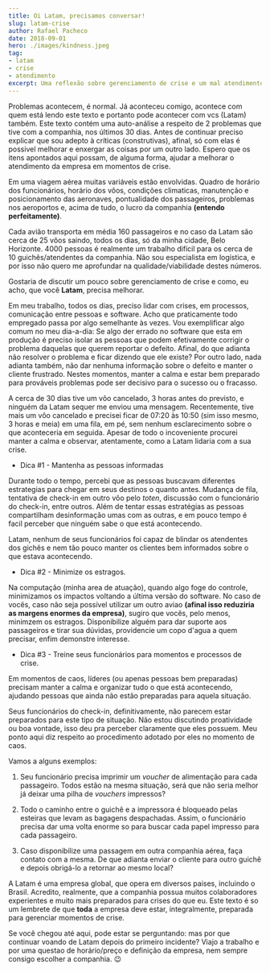 ```yaml
---
title: Oi Latam, precisamos conversar!
slug: latam-crise
author: Rafael Pacheco
date: 2018-09-01
hero: ./images/kindness.jpeg
tag:
- latam
- crise
- atendimento
excerpt: Uma reflexão sobre gerenciamento de crise e um mal atendimento de uma companhia aérea.
---
```


Problemas acontecem, é normal. Já aconteceu comigo, acontece com quem está lendo este texto e portanto pode acontecer com vcs (Latam) também. Este texto contém uma auto-análise a respeito de 2 problemas que tive com a companhia, nos últimos 30 dias. Antes de continuar preciso explicar que sou adepto à críticas (construtivas), afinal, só com elas é possivel melhorar e enxergar as coisas por um outro lado. Espero que os itens apontados aqui possam, de alguma forma, ajudar a melhorar o atendimento da empresa em momentos de crise.

Em uma viagem aérea muitas variáveis estão envolvidas. Quadro de horário dos funcionários, horário dos vôos, condições climaticas, manutenção e posicionamento das aeronaves, pontualidade dos passageiros, problemas nos aeroportos e, acima de tudo, o lucro da companhia __(entendo perfeitamente)__.

Cada avião transporta em média 160 passageiros e no caso da Latam são cerca de 25 vôos saindo, todos os dias, só da minha cidade, Belo Horizonte. 4000 pessoas é realmente um trabalho difícil para os cerca de 10 guichês/atendentes da companhia. Não sou especialista em logística, e por isso não quero me aprofundar na qualidade/viabilidade destes números. 

Gostaria de discutir um pouco sobre gerenciamento de crise e como, eu acho, que você **Latam**, precisa melhorar.

Em meu trabalho, todos os dias, preciso lidar com crises, em processos, comunicação entre pessoas e software. Acho que praticamente todo empregado passa por algo semelhante às vezes. Vou exemplificar algo comum no meu dia-a-dia: Se algo der errado no software que esta em produção é preciso isolar as pessoas que podem efetivamente corrigir o problema daquelas que querem reportar o defeito. Afinal, do que adianta não resolver o problema e ficar dizendo que ele existe? Por outro lado, nada adianta também, não dar nenhuma informação sobre o defeito e manter o cliente frustrado. Nestes momentos, manter a calma e estar bem preparado para prováveis problemas pode ser decisivo para o sucesso ou o fracasso.

A cerca de 30 dias tive um vôo cancelado, 3 horas antes do previsto, e ninguém da Latam sequer me enviou uma mensagem. Recentemente, tive mais um vôo cancelado e precisei ficar de 07:20 às 10:50 (sim isso mesmo, 3 horas e meia) em uma fila, em pé, sem nenhum esclarecimento sobre o que aconteceria em seguida. Apesar de todo o incoveniente procurei manter a calma e observar, atentamente, como a Latam lidaria com a sua crise.

* Dica #1 - Mantenha as pessoas informadas

Durante todo o tempo, percebi que as pessoas buscavam diferentes estrategias para chegar em seus destinos o quanto antes. Mudança de fila, tentativa de check-in em outro vôo pelo *toten*, discussão com o funcionário do check-in, entre outros. Além de tentar essas estratégias as pessoas compartilham desinformação umas com as outras, e em pouco tempo é facil perceber que ninguém sabe o que está acontecendo.

Latam, nenhum de seus funcionários foi capaz de blindar os atendentes dos gichês e nem tão pouco manter os clientes bem informados sobre o que estava acontecendo.

* Dica #2 - Minimize os estragos.

Na computação (minha area de atuação), quando algo foge do controle, minimizamos os impactos voltando a última versão do software. No caso de vocês, caso não seja possível utilizar um outro aviao __(afinal isso reduziria as margens enormes da empresa)__, sugiro que vocês, pelo menos, minimzem os estragos. Disponibilize alguém para dar suporte aos passageiros e tirar sua dúvidas, providencie um copo d'agua a quem precisar, enfim demonstre interesse.

* Dica #3 - Treine seus funcionários para momentos e processos de crise.

Em momentos de caos, líderes (ou apenas pessoas bem preparadas) precisam manter a calma e organizar tudo o que está acontecendo, ajudando pessoas que ainda não estão preparadas para aquela situação.

Seus funcionários do check-in, definitivamente, não parecem estar preparados para este tipo de situação. Não estou discutindo proatividade ou boa vontade, isso deu pra perceber claramente que eles possuem. Meu ponto aqui diz respeito ao procedimento adotado por eles no momento de caos.

Vamos a alguns exemplos:

1. Seu funcionário precisa imprimir um *voucher* de alimentação para cada passageiro. Todos estão na mesma situação, será que não seria melhor já deixar uma pilha de *vouchers* impressos?

2. Todo o caminho entre o guichê e a impressora é bloqueado pelas esteiras que levam as bagagens despachadas. Assim, o funcionário precisa dar uma volta enorme so para buscar cada papel impresso para cada passageiro.

3. Caso disponibilize uma passagem em outra companhia aérea, faça contato com a mesma. De que adianta enviar o cliente para outro guichê e depois obrigá-lo a retornar ao mesmo local?

A Latam é uma empresa global, que opera em diversos paises, incluindo o Brasil. Acredito, realmente, que a companhia possua muitos colaboradores experientes e muito mais preparados para crises do que eu. Este texto é so um lembrete de que **toda** a empresa deve estar, integralmente, preparada para gerenciar momentos de crise.

Se você chegou até aqui, pode estar se perguntando: mas por que continuar voando de Latam depois do primeiro incidente? Viajo a trabalho e por uma questao de horário/preço e definição da empresa, nem sempre consigo escolher a companhia. 😉